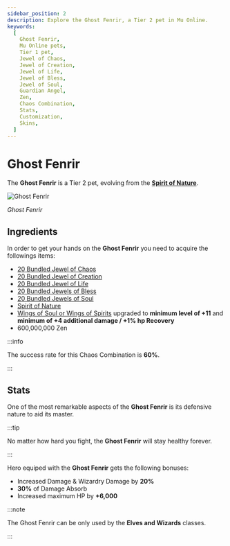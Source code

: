 ```yaml
---
sidebar_position: 2
description: Explore the Ghost Fenrir, a Tier 2 pet in Mu Online.
keywords:
  [
    Ghost Fenrir,
    Mu Online pets,
    Tier 1 pet,
    Jewel of Chaos,
    Jewel of Creation,
    Jewel of Life,
    Jewel of Bless,
    Jewel of Soul,
    Guardian Angel,
    Zen,
    Chaos Combination,
    Stats,
    Customization,
    Skins,
  ]
---
```


# Ghost Fenrir

The **Ghost Fenrir** is a Tier 2 pet, evolving from the **[Spirit of Nature](/crafting/pets/tier-1/spirit-of-nature)**.

![Ghost Fenrir](/img/items/pets/ghost-fenrir.jpg)

_Ghost Fenrir_

## Ingredients

In order to get your hands on the **Ghost Fenrir** you need to acquire the followings items:

- [20 Bundled Jewel of Chaos](/items/jewels/regular-jewels/jewel-of-chaos)
- [20 Bundled Jewel of Creation](/items/jewels/regular-jewels/jewel-of-creation)
- [20 Bundled Jewel of Life](/items/jewels/regular-jewels/jewel-of-life)
- [20 Bundled Jewels of Bless](/items/jewels/regular-jewels/jewel-of-bless)
- [20 Bundled Jewels of Soul](/items/jewels/regular-jewels/jewel-of-soul)
- [Spirit of Nature](/crafting/pets/tier-1/spirit-of-nature)
- [Wings of Soul or Wings of Spirits](/crafting/wings/second-level-wings) upgraded to **minimum level of +11** and **minimum of +4 additional damage / +1% hp Recovery**
- 600,000,000 Zen

:::info

The success rate for this Chaos Combination is **60%**.

:::

## Stats

One of the most remarkable aspects of the **Ghost Fenrir** is its defensive nature to aid its
master.

:::tip

No matter how hard you fight, the **Ghost Fenrir** will stay healthy forever.

:::

Hero equiped with the **Ghost Fenrir** gets the following bonuses:

- Increased Damage & Wizardry Damage by **20%**
- **30%** of Damage Absorb
- Increased maximum HP by **+6,000**

:::note

The Ghost Fenrir can be only used by the **Elves and Wizards** classes.

:::
